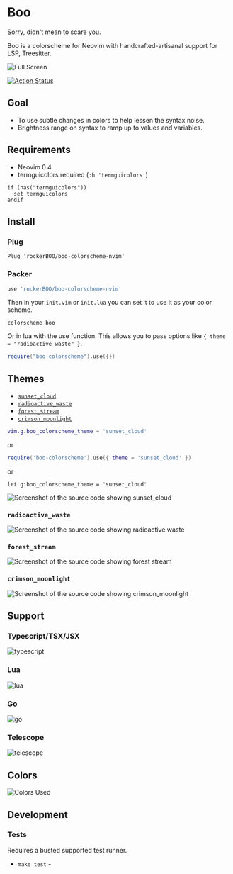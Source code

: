 # Boo

Sorry, didn't mean to scare you.

Boo is a colorscheme for Neovim with handcrafted-artisanal support for LSP, Treesitter.

![Full Screen](https://user-images.githubusercontent.com/15027/178179115-3e238800-8c53-4160-962f-90b9d1ad3747.png)

[![Action Status](https://github.com/rockerBOO/boo-colorscheme-nvim/workflows/Tests/badge.svg)](https://github.com/rockerBOO/boo-colorscheme-nvim/actions)

## Goal

- To use subtle changes in colors to help lessen the syntax noise.
- Brightness range on syntax to ramp up to values and variables.

## Requirements

- Neovim 0.4
- termguicolors required (`:h 'termguicolors'`)

```vimscript
if (has("termguicolors"))
  set termguicolors
endif
```

## Install

### Plug

```vimscript
Plug 'rockerBOO/boo-colorscheme-nvim'
```

### Packer

```lua
use 'rockerBOO/boo-colorscheme-nvim'
```

Then in your `init.vim` or `init.lua` you can set it to use it as your color scheme.

```vimscript
colorscheme boo
```

Or in lua with the use function. This allows you to pass options like `{ theme = "radioactive_waste" }`.

```lua
require("boo-colorscheme").use({})
```

## Themes

- [`sunset_cloud`](#sunset_cloud)
- [`radioactive_waste`](#radioactive_waste)
- [`forest_stream`](#forest_stream)
- [`crimson_moonlight`](#crimson_moonlight)

```lua
vim.g.boo_colorscheme_theme = 'sunset_cloud'
```

or

```lua
require('boo-colorscheme').use({ theme = 'sunset_cloud' })
```

or

```vimscript
let g:boo_colorscheme_theme = 'sunset_cloud'
```

![Screenshot of the source code showing sunset_cloud](https://user-images.githubusercontent.com/15027/162499722-a703531e-e9ac-461e-befb-dc9040234869.png)

### `radioactive_waste`

![Screenshot of the source code showing radioactive waste](https://user-images.githubusercontent.com/15027/178177587-620c2623-c31a-469a-944f-e2c5bbc1bea6.png)

### `forest_stream`

![Screenshot of the source code showing forest stream](https://user-images.githubusercontent.com/15027/178177588-cfe53f8c-08a3-49af-b44a-6667574b1fda.png)

### `crimson_moonlight`

![Screenshot of the source code showing crimson_moonlight](https://user-images.githubusercontent.com/15027/178177589-bcfe7280-9c43-4d41-abf4-f40e56be9803.png)

## Support

### Typescript/TSX/JSX

![typescript](https://user-images.githubusercontent.com/15027/178179116-15203812-037b-458c-b27e-3ce3f1663a51.png)

### Lua

![lua](https://user-images.githubusercontent.com/15027/98894334-9505f780-2472-11eb-9b73-b76b2b1f68b9.png)

### Go

![go](https://user-images.githubusercontent.com/15027/101699325-ef31b280-3a48-11eb-94e8-a89152204358.png)

### Telescope

![telescope](https://user-images.githubusercontent.com/15027/130393678-526e0fd2-d50f-4db7-8d76-337475e4e125.png)

## Colors

![Colors Used](https://user-images.githubusercontent.com/15027/112667058-321a6900-8e33-11eb-9c06-7c15ab5b7b18.png)

## Development

### Tests

Requires a busted supported test runner.

- `make test` -
